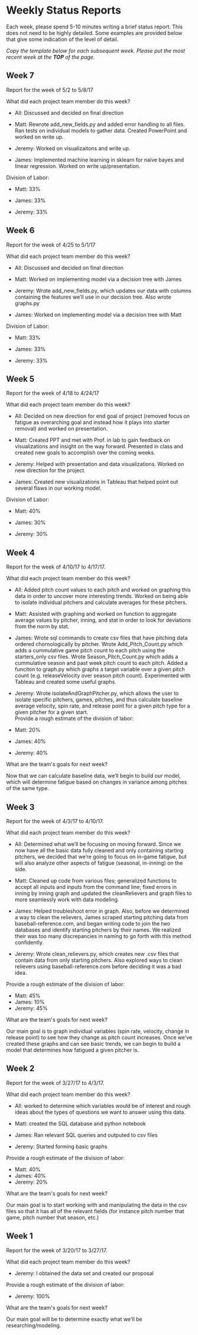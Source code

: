 # Weekly Status Reports

Each week, please spend 5-10 minutes writing a brief status report.  This does not need to be highly detailed. Some examples are provided below that give some indication of the level of detail.

*Copy the template below for each subsequent week.  Please put the most recent week at the **TOP** of the page.*

## Week 7

Report for the week of 5/2 to 5/8/17

What did each project team member do this week?

- All: Discussed and decided on final direction

- Matt: Rewrote add_new_fields.py and added error handling to all files. Ran tests on individual models to gather data. Created PowerPoint and worked on write up. 

- Jeremy: Worked on visualizaitons and write up. 

- James: Implemented machine learning in sklearn for naive bayes and linear regression. Worked on write up/presentation.

Division of Labor:

- Matt: 33%

- James: 33%

- Jeremy: 33%


## Week 6

Report for the week of 4/25 to 5/1/17

What did each project team member do this week?

- All: Discussed and decided on final direction

- Matt: Worked on implementing model via a decision tree with James

- Jeremy: Wrote add_new_fields.py, which updates our data with columns containing the features we’ll use in our decision tree.  Also wrote graphs.py

- James: Worked on implementing model via a decision tree with Matt

Division of Labor:

- Matt: 33%

- James: 33%

- Jeremy: 33%


## Week 5

Report for the week of 4/18 to 4/24/17

What did each project team member do this week?

- All: Decided on new direction for end goal of project (removed focus on fatigue as overarching goal and instead how it plays into starter removal) and worked on presentation.

- Matt: Created PPT and met with Prof. in lab to gain feedback on visualizations and insight on the way forward. Presented in class and created new goals to accomplish over the coming weeks.

- Jeremy: Helped with presentation and data visualizations. Worked on new direction for the project. 

- James: Created new visualizations in Tableau that helped point out several flaws in our working model. 

Division of Labor:

- Matt: 40%

- James: 30%

- Jeremy: 30% 


## Week 4

Report for the week of 4/10/17 to 4/17/17.

What did each project team member do this week?

- All: Added pitch count values to each pitch and worked on graphing this data in order to uncover more interesting trends.  Worked on being able to isolate individual pitchers and calculate averages for these pitchers.


- Matt: Assisted with graphing and worked on function to aggregate average values by pitcher, inning, and stat in order to look for deviations from the norm by stat.

- James: Wrote sql commands to create csv files that have pitching data ordered chornologically by pitcher.  Wrote Add_Pitch_Count.py which adds a cummulative game pitch count to each pitch using the starters_only csv files.  Wrote Season_Pitch_Count.py which adds a cummulative season and past week pitch count to each pitch.  Added a funciton to graph.py which graphs a target variable over a given pitch count (e.g. releaseVelocity over season pitch count).  Experimented with Tableau and created some useful graphs. 

- Jeremy: Wrote isolateAndGraphPitcher.py, which allows the user to isolate specific pitchers, games, pitches, and thus calculate baseline average velocity, spin rate, and release point for a given pitch type for a given pitcher for a given start.  
Provide a rough estimate of the division of labor:

- Matt: 20%
- James: 40%
- Jeremy: 40%

What are the team's goals for next week?

Now that we can calculate baseline data, we’ll begin to build our model, which will determine fatigue based on changes in variance among pitches of the same type.

## Week 3

Report for the week of 4/3/17 to 4/10/17.

What did each project team member do this week?

- All: Determined what we’ll be focusing on moving forward.  Since we now have all the basic data fully cleaned and only containing starting pitchers, we decided that we’re going to focus on in-game fatigue, but will also analyze other aspects of fatigue (seasonal, in-inning) on the side.

- Matt: Cleaned up code from various files; generalized functions to accept all inputs and inputs from the command line; fixed errors in inning by inning graph and updated the cleanRelievers and graph files to more seamlessly work with data modeling. 

- James: Helped troubleshoot error in graph.  Also, before we determined a way to clean the relievers, James scraped starting pitching data from baseball-reference.com, and began writing code to join the two databases and identify starting pitchers by their names.  We realized their was too many discrepancies in naming to go forth with this method confidently.  

- Jeremy: Wrote clean_relievers.py, which creates new .csv files that contain data from only starting pitchers.  Also explored ways to clean relievers using baseball-reference.com before deciding it was a bad idea.

Provide a rough estimate of the division of labor:

- Matt: 45%
- James: 10%
- Jeremy: 45%

What are the team's goals for next week?

Our main goal is to graph individual variables (spin rate, velocity, change in release point) to see how they change as pitch count increases.  Once we’ve created these graphs and can see basic trends, we can begin to build a model that determines how fatigued a given pitcher is.

## Week 2

Report for the week of 3/27/17 to 4/3/17.

What did each project team member do this week?

- All: worked to determine which variables would be of interest and rough ideas about the types of questions we want to answer using this data.

- Matt: created the SQL database and python notebook

- James: Ran relevant SQL queries and outputed to csv files

- Jeremy: Started forming basic graphs

Provide a rough estimate of the division of labor:

- Matt: 40%
- James: 40%
- Jeremy: 20%

What are the team's goals for next week?

Our main goal is to start working with and manipulating the data in the csv files so that it has all of the relevant fields (for instance pitch number that game, pitch number that season, etc.)


## Week 1

Report for the week of 3/20/17 to 3/27/17.

What did each project team member do this week?

- Jeremy: I obtained the data set and created our proposal

Provide a rough estimate of the division of labor:

- Jeremy: 100%

What are the team's goals for next week?

Our main goal will be to determine exactly what we'll be researching/modeling.
